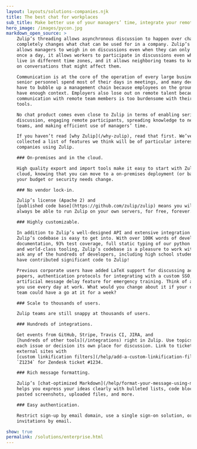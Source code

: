 ```yaml
---
layout: layouts/solutions-companies.njk
title: The best chat for workplaces
sub_title: Make better use of your managers’ time, integrate your remote workers, and replace your low-content meetings.
hero_image: /images/pycon.jpg
markdown_open_source: >
    Zulip’s threading allows asynchronous discussion to happen over chat, which
    completely changes what chat can be used for in a company. Zulip’s threading
    allows managers to weigh in on discussions even when they can only check in
    once a day, it allows workers to participate in discussions even when they
    live in different time zones, and it allows neighboring teams to keep tabs
    on conversations that might affect them.

    Communication is at the core of the operation of every large business. Many
    senior personnel spend most of their days in meetings, and many decisions
    have to bubble up a management chain because employees on the ground don’t
    have enough context. Employers also lose out on remote talent because
    communication with remote team members is too burdensome with their existing
    tools.

    No chat product comes even close to Zulip in terms of enabling serious
    discussion, engaging remote participants, spreading knowledge to neighboring
    teams, and making efficient use of managers’ time.

    If you haven’t read [why Zulip](/why-zulip), read that first. We’ve also
    collected a list of features we think will be of particular interest for
    companies using Zulip.

    ### On-premises and in the cloud.

    High quality export and import tools make it easy to start with Zulip in the
    cloud, knowing that you can move to a on-premises deployment (or back) if
    your budget or security needs change.

    ### No vendor lock-in.

    Zulip’s license (Apache 2) and
    [published code base](https://github.com/zulip/zulip) means you will
    always be able to run Zulip on your own servers, for free, forever.

    ### Highly customizable.

    In addition to Zulip’s well-designed API and extensive integration library,
    Zulip’s codebase is easy to get into. With over 100K words of developer
    documentation, 93% test coverage, full static typing of our python codebase,
    and world-class tooling, Zulip’s codebase is a pleasure to work with. Just
    ask any of the hundreds of developers, including high school students, who
    have contributed significant code to Zulip!

    Previous corporate users have added LaTeX support for discussing academic
    papers, authentication protocols for integrating with a custom SSO, and an
    artificial message delay feature for emergency training. Think of a product
    you use every day at work. What would you change about it if your dev ops
    team could have a go at it for a week?

    ### Scale to thousands of users.

    Zulip teams are still snappy at thousands of users.

    ### Hundreds of integrations.

    Get events from GitHub, Stripe, Travis CI, JIRA, and
    [hundreds of other tools](/integrations) right in Zulip. Use topics to give
    each issue or decision its own place for discussion. Link to tickets in
    external sites with
    [custom linkification filters](/help/add-a-custom-linkification-filter) like
    `Z1234` for Zendesk ticket #1234.

    ### Rich message formatting.

    Zulip’s [chat-optimized Markdown](/help/format-your-message-using-markdown)
    helps you express your ideas clearly with bulleted lists, code blocks,
    pasted screenshots, uploaded files, and more.

    ### Easy authentication.

    Restrict sign-up by email domain, use a single sign-on solution, or send
    invitations by email.

show: true
permalink: /solutions/enterprise.html
---
```

